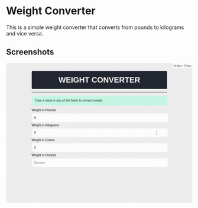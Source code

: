 # Weight Converter

This is a simple weight converter that converts from pounds to kilograms and vice versa.

## Screenshots

![screenshot](./screenshot/convert.gif)
